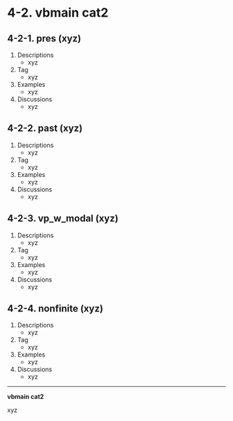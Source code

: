 # 4-2. vbmain cat2

## 4-2-1. pres (xyz)

1. Descriptions
    - xyz
2. Tag
    - xyz
3. Examples
    - xyz
4. Discussions
    - xyz

## 4-2-2. past (xyz)

1. Descriptions
    - xyz
2. Tag
    - xyz
3. Examples
    - xyz
4. Discussions
    - xyz

## 4-2-3. vp_w_modal (xyz)

1. Descriptions
    - xyz
2. Tag
    - xyz
3. Examples
    - xyz
4. Discussions
    - xyz

## 4-2-4. nonfinite (xyz)

1. Descriptions
    - xyz
2. Tag
    - xyz
3. Examples
    - xyz
4. Discussions
    - xyz
---

**vbmain cat2**

xyz
